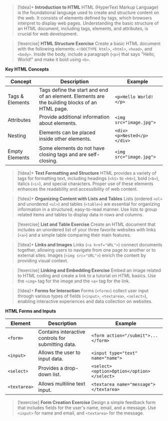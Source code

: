 >[!idea]+ **Introduction to HTML**
>HTML (HyperText Markup Language) is the foundational language used to create and structure content on the web. It consists of elements defined by tags, which browsers interpret to display web pages. Understanding the basic structure of an HTML document, including tags, elements, and attributes, is crucial for web development.

>[!exercise] **HTML Structure Exercise**
>Create a basic HTML document with the following elements: `<!DOCTYPE html>`, `<html>`, `<head>`, and `<body>`. Inside the body, include a paragraph (`<p>`) that says "Hello, World!" and make it bold using `<b>`.

**Key HTML Concepts**

| Concept           | Description                                                                                      | Example                   |
|-------------------|--------------------------------------------------------------------------------------------------|---------------------------|
| Tags & Elements   | Tags define the start and end of an element. Elements are the building blocks of an HTML page.  | `<p>Hello World!</p>`     |
| Attributes        | Provide additional information about elements.                                                  | `<img src="image.jpg">`   |
| Nesting           | Elements can be placed inside other elements.                                                    | `<div><p>Nested</p></div>`|
| Empty Elements    | Some elements do not have closing tags and are self-closing.                                    | `<img src="image.jpg">`   |

>[!idea]+ **Text Formatting and Structure**
>HTML provides a variety of tags for formatting text, including headings (`<h1>` to `<h6>`), bold (`<b>`), italics (`<i>`), and special characters. Proper use of these elements enhances the readability and accessibility of web content.

>[!idea]+ **Organizing Content with Lists and Tables**
>Lists (ordered `<ol>` and unordered `<ul>`) and tables (`<table>`) are essential for organizing information in a structured, easy-to-read manner. Use lists to group related items and tables to display data in rows and columns.

>[!exercise] **List and Table Exercise**
>Create an HTML document that includes an unordered list of your three favorite websites with links (`<a>`) and a simple table comparing their main features.

>[!idea]+ **Links and Images**
>Links (`<a href="URL">`) connect documents together, allowing users to navigate from one page to another or to external sites. Images (`<img src="URL">`) enrich the content by providing visual context.

>[!exercise] **Linking and Embedding Exercise**
>Embed an image related to HTML coding and create a link to a tutorial on HTML basics. Use the `<img>` tag for the image and the `<a>` tag for the link.

>[!idea]+ **Forms for Interaction**
>Forms (`<form>`) collect user input through various types of fields (`<input>`, `<textarea>`, `<select>`), enabling interactive experiences and data collection on websites.

**HTML Forms and Inputs**

| Element    | Description                                        | Example                              |
|------------|----------------------------------------------------|--------------------------------------|
| `<form>`   | Contains interactive controls for submitting data. | `<form action="/submit">...</form>`  |
| `<input>`  | Allows the user to input data.                     | `<input type="text" name="name">`    |
| `<select>` | Provides a drop-down list.                         | `<select><option>Option</option></select>` |
| `<textarea>`| Allows multiline text input.                       | `<textarea name="message"></textarea>`|

>[!exercise] **Form Creation Exercise**
>Design a simple feedback form that includes fields for the user's name, email, and a message. Use `<input>` for name and email, and `<textarea>` for the message.

